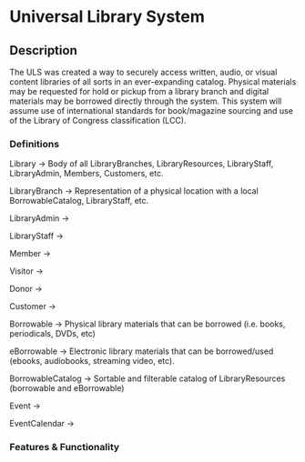 # Universal Library System

## Description

The ULS was created a way to securely access written, audio, or visual content libraries of all sorts in an ever-expanding catalog. Physical materials may be requested for hold or pickup from a library branch and digital materials may be borrowed directly through the system. This system will assume use of international standards for book/magazine sourcing and use of the Library of Congress classification (LCC). 


### Definitions

Library -> Body of all LibraryBranches, LibraryResources, LibraryStaff, LibraryAdmin, Members, Customers, etc. 

LibraryBranch -> Representation of a physical location with a local BorrowableCatalog, LibraryStaff, etc. 

LibraryAdmin -> 

LibraryStaff ->

Member ->

Visitor ->

Donor ->

Customer -> 

Borrowable -> Physical library materials that can be borrowed (i.e. books, periodicals, DVDs, etc)

eBorrowable -> Electronic library materials that can be borrowed/used (ebooks, audiobooks, streaming video, etc). 

BorrowableCatalog -> Sortable and filterable catalog of LibraryResources (borrowable and eBorrowable)

Event ->

EventCalendar ->

### Features &amp; Functionality
